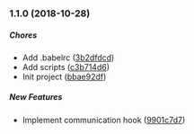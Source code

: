 ### 1.1.0 (2018-10-28)

##### Chores

*  Add .babelrc ([3b2dfdcd](https://github.com/AvraamMavridis/react-context-communication-hook/commit/3b2dfdcdd9f900d96996a09805a3f983ad18c000))
*  Add scripts ([c3b714d6](https://github.com/AvraamMavridis/react-context-communication-hook/commit/c3b714d67639091cf6ba8de6b1c4eebd7a9dea8b))
*  Init project ([bbae92df](https://github.com/AvraamMavridis/react-context-communication-hook/commit/bbae92dfbc70ff4c869c51c11e15e2963e1f8a0e))

##### New Features

*  Implement communication hook ([9901c7d7](https://github.com/AvraamMavridis/react-context-communication-hook/commit/9901c7d7c4a4e046182b6f5ac2f266b974de352f))

